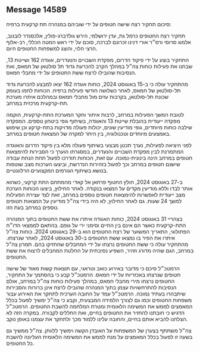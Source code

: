 ## Message 14589

סיכום תחקיר רצח שישה חטופים על ידי שוביהם במנהרה תת קרקעית ברפיח:
 
תחקיר רצח החטופים כרמל גת, עדן ירושלמי, הירש גולדברג-פולין, אלכסנדר לובנוב, אלמוג סרוסי ורס״ר אורי דנינו זכרונם לברכה, סוכם על ידי ראש המטה הכללי, רב-אלוף הרצי הלוי, והוצג למשפחות החטופים היום.

התחקיר בוצע על ידי פיקוד הדרום, מפקדת השבויים והנעדרים, אוגדה 162 ושייטת 13, שבחנו את פעילות כוחות צה״ל במהלך הקרב להכרעת גדוד תל סולטאן של חמאס, ואת הנסיבות שהובילו לרצח ששת החטופים על ידי מחבלי חמאס. 

מהתחקיר עולה כי ב-15 באוגוסט 2024, כוחות אוגדה 162 יצאו למבצע להכרעת גדוד תל-סולטאן של חמאס, לאחר כשלושה חודשי פעילות ברפיח. הכוחות לחמו בעומק שכונת תל-סולטאן, בקרבות עזים מול מחבלי חמאס ובמהלכם איתרו מערכת תת-קרקעית מרכזית במרחב.

לטובת המשך הפעילות במרחב, לרבות איתור וחקר המערכת התת-קרקעית, הוקמה מפקדה ייעודית בהובלת שייטת 13 והאוגדה, בשיתוף גופי ביטחון נוספים. המפקדה שילבה כוחות מיוחדים, גופי מודיעין שונים, יכולות פעולה מדויקות בתת-קרקע וכן שימוש באמצעים מיוחדים וטכנולוגיה, בין היתר למקרה של המצאות חטופים במרחב.

לפני היציאה לפעילות, נערך תכנון מבצעי בשיתוף פעולה מלא בין פיקוד הדרום והאוגדה המתמרנת לבין מפקדת השבויים והנעדרים, במסגרתו הוערך כי הסבירות להימצאות חטופים במרחב הינה בינונית-נמוכה. עם זאת, הכוחות תודרכו לפעול תחת הנחת עבודה שישנם חטופים במרחב וכך לפעול בזהירות הנדרשת, וביצעו הערכות מצב שוטפות בנושא בשיתוף הגורמים המקצועיים הרלוונטיים.

ב-27 באוגוסט 2024, חולץ החטוף פרחאן אל קאדי מהמתחם התת קרקעי, כשהוא אותר לבדו וללא מודיעין מקדים על המצאו בנקודה. לאחר החילוץ, ביצעו הכוחות הערכת מצב ייעודית לאפשרות להימצאות חטופים נוספים במרחב, זאת לצד עצירת הפעילות למשך 24 שעות. גם לאחר החילוץ, לא היה בידי צה״ל מודיעין על המצאות חטופים נוספים במרחב בעת הזו.

בצהריי 31 באוגוסט 2024, כוחות האוגדה איתרו את ששת החטופים בתוך המנהרה התת-קרקעית כאשר הם אינם בין החיים וסימני ירי על גופם.
בהתאם לממצאי הדו״ח הפתולוגי, התאריך המשוער של רצח החטופים הוא ב-29 באוגוסט 2024. כוחות צה״ל איתרו את הפיר בו נמצאו ששת החטופים ב-30 באוגוסט 2024, לאחר שנרצחו.
מהתחקיר עולה כי ששת החטופים נרצחו על ידי המחבלים שהחזיקו בהם. תמרון צה"ל במרחב, הגם שהיה מדורג וזהיר, השפיע נסיבתית על החלטת המחבלים לרצוח את ששת החטופים.

הרמטכ״ל סיכם כי מדובר באירוע כואב וטראגי, עם תוצאות קשות מאוד של שישה חטופים שנרצחו באכזריות על ידי חמאס. הרמטכ״ל קבע כי בהסתמך על התחקיר, החטופים נרצחו מירי מחבלי חמאס, במהלך פעילות כוחות צה״ל במרחב, אולם הנסיבות להתרחשויות עצמן בתוך המנהרה שהובילו לרצח אינן ברורות והסבירות שיתבהרו בעתיד נמוכה.
הרמטכ״ל עמד על החובה הערכית לתחקר את האירוע עבור משפחות החטופים וכמו גם לצורך הלמידה המבצעית, וקבע כי צה״ל ימשיך לפעול בכלל המאמצים לממש את המשימה הלאומית ומטרת המלחמה להשבת החטופים.
הרמטכ״ל הדגיש כי חובתנו להחזיר את החטופים בחיים, ואת החללים לקבורה. במקרה הזה לא הצלחנו להביא אותם בחיים, והחובה עלינו ללמוד מכך ולתחקר את עצמנו באופן נוקב.

צה״ל משתתף בצערן של המשפחות על האובדן הקשה וימשיך ללוותן.
צה״ל ממשיך גם בשעה זו לפעול בכלל המאמצים על מנת לממש את המשימה הלאומית העליונה להשבת כל החטופים.


